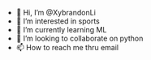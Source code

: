 - 👋 Hi, I’m @XybrandonLi
- 👀 I’m interested in sports
- 🌱 I’m currently learning ML
- 💞️ I’m looking to collaborate on python
- 📫 How to reach me thru email

<!---
XybrandonLi/XybrandonLi is a ✨ special ✨ repository because its `README.md` (this file) appears on your GitHub profile.
You can click the Preview link to take a look at your changes.
--->
